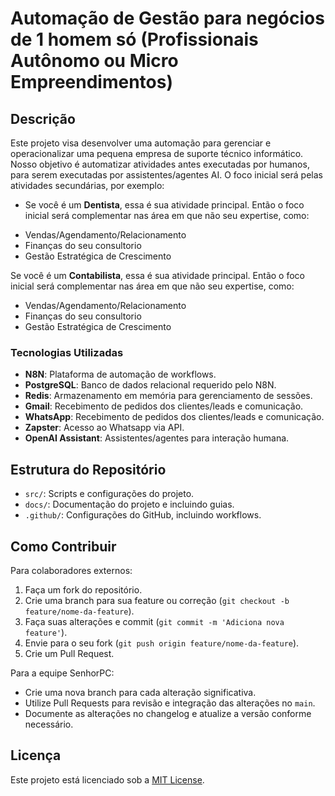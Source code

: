 # Automação de Gestão para negócios de 1 homem só (Profissionais Autônomo ou Micro Empreendimentos)

## Descrição

Este projeto visa desenvolver uma automação para gerenciar e operacionalizar uma pequena empresa de suporte técnico informático.
Nosso objetivo é automatizar atividades antes executadas por humanos, para serem executadas por assistentes/agentes AI.
O foco inicial será pelas atividades secundárias, por exemplo:

- Se você é um **Dentista**, essa é sua atividade principal. Então o foco inicial será complementar nas área em que não seu expertise, como:
* Vendas/Agendamento/Relacionamento
* Finanças do seu consultorio
* Gestão Estratégica de Crescimento

Se você é um **Contabilista**, essa é sua atividade principal. Então o foco inicial será complementar nas área em que não seu expertise, como:
* Vendas/Agendamento/Relacionamento
* Finanças do seu consultorio
* Gestão Estratégica de Crescimento


### Tecnologias Utilizadas

- **N8N**: Plataforma de automação de workflows.
- **PostgreSQL**: Banco de dados relacional requerido pelo N8N.
- **Redis**: Armazenamento em memória para gerenciamento de sessões.
- **Gmail**: Recebimento de pedidos dos clientes/leads e comunicação.
- **WhatsApp**: Recebimento de pedidos dos clientes/leads e comunicação.
- **Zapster**: Acesso ao Whatsapp via API.
- **OpenAI Assistant**: Assistentes/agentes para interação humana.

## Estrutura do Repositório

- `src/`: Scripts e configurações do projeto.
- `docs/`: Documentação do projeto e incluindo guias.
- `.github/`: Configurações do GitHub, incluindo workflows.

## Como Contribuir

Para colaboradores externos:

1. Faça um fork do repositório.
2. Crie uma branch para sua feature ou correção (`git checkout -b feature/nome-da-feature`).
3. Faça suas alterações e commit (`git commit -m 'Adiciona nova feature'`).
4. Envie para o seu fork (`git push origin feature/nome-da-feature`).
5. Crie um Pull Request.

Para a equipe SenhorPC:

- Crie uma nova branch para cada alteração significativa.
- Utilize Pull Requests para revisão e integração das alterações no `main`.
- Documente as alterações no changelog e atualize a versão conforme necessário.

## Licença

Este projeto está licenciado sob a [MIT License](LICENSE).
